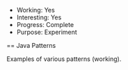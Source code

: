 * Working: Yes
* Interesting: Yes
* Progress: Complete
* Purpose: Experiment

== Java Patterns

Examples of various patterns (working).


